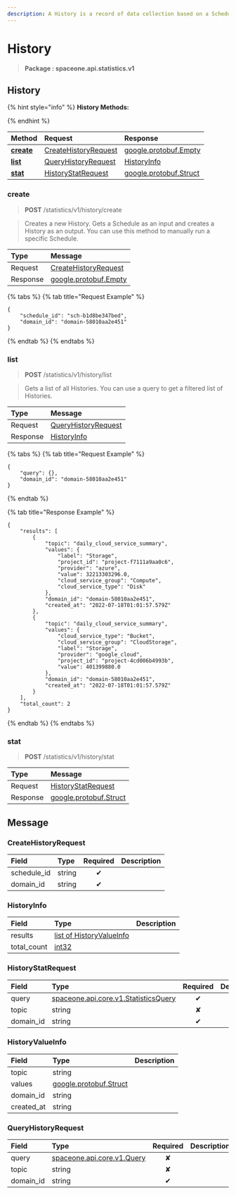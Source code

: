 ```yaml
---
description: A History is a record of data collection based on a Schedule.
---
```

# History

>  **Package : spaceone.api.statistics.v1**

## History

{% hint style="info" %}
**History Methods:**

{%  endhint %}


| Method | Request | Response |
| :----- | :-------- | :-------- |
| [**create**](history.md#create)|   [CreateHistoryRequest](history.md#createhistoryrequest) |  [google.protobuf.Empty](https://github.com/protocolbuffers/protobuf/blob/master/src/google/protobuf/empty.proto)|
| [**list**](history.md#list)|   [QueryHistoryRequest](history.md#queryhistoryrequest) |   [HistoryInfo](history.md#historyinfo) |
| [**stat**](history.md#stat)|   [HistoryStatRequest](history.md#historystatrequest) |  [google.protobuf.Struct](https://github.com/protocolbuffers/protobuf/blob/master/src/google/protobuf/struct.proto)| 
 

 
### create
> **POST** /statistics/v1/history/create
>

> Creates a new History. Gets a Schedule as an input and creates a History as an output. You can use this method to manually run a specific Schedule.

| Type | Message |
| :--- | :--- |
| Request | [CreateHistoryRequest](history.md#createhistoryrequest) |
| Response | [google.protobuf.Empty](https://github.com/protocolbuffers/protobuf/blob/master/src/google/protobuf/empty.proto) |
{% tabs %}
{% tab title="Request Example" %}
```text
{
    "schedule_id": "sch-b1d8be347bed",
    "domain_id": "domain-58010aa2e451"
}
```
{% endtab %}
{% endtabs %}
 
 

 
### list
> **POST** /statistics/v1/history/list
>

> Gets a list of all Histories. You can use a query to get a filtered list of Histories.

| Type | Message |
| :--- | :--- |
| Request | [QueryHistoryRequest](history.md#queryhistoryrequest) |
| Response |  [HistoryInfo](history.md#historyinfo)  |
{% tabs %}
{% tab title="Request Example" %}
```text
{
    "query": {},
    "domain_id": "domain-58010aa2e451"
}
```
{% endtab %}

{% tab title="Response Example" %}
```text
{
    "results": [
        {
            "topic": "daily_cloud_service_summary",
            "values": {
                "label": "Storage",
                "project_id": "project-f7111a9aa0c6",
                "provider": "azure",
                "value": 32213303296.0,
                "cloud_service_group": "Compute",
                "cloud_service_type": "Disk"
            },
            "domain_id": "domain-58010aa2e451",
            "created_at": "2022-07-18T01:01:57.579Z"
        },
        {
            "topic": "daily_cloud_service_summary",
            "values": {
                "cloud_service_type": "Bucket",
                "cloud_service_group": "CloudStorage",
                "label": "Storage",
                "provider": "google_cloud",
                "project_id": "project-4cd006b4993b",
                "value": 401399880.0
            },
            "domain_id": "domain-58010aa2e451",
            "created_at": "2022-07-18T01:01:57.579Z"
        }
    ],
    "total_count": 2
}
```
{% endtab %}
{% endtabs %}
 
 

 
### stat
> **POST** /statistics/v1/history/stat
>


| Type | Message |
| :--- | :--- |
| Request | [HistoryStatRequest](history.md#historystatrequest) |
| Response | [google.protobuf.Struct](https://github.com/protocolbuffers/protobuf/blob/master/src/google/protobuf/struct.proto) |


## 

## Message

### CreateHistoryRequest
| Field | Type | Required | Description |
| :--- | :--- | :---: | :--- |
| schedule_id |string|✔| |
| domain_id |string|✔| |

### HistoryInfo
| Field | Type |  Description |
| :--- | :--- | :--- |
| results |[list of HistoryValueInfo](history.md#historyvalueinfo) | |
| total_count |[int32](https://github.com/protocolbuffers/protobuf/blob/master/src/google/protobuf/type.proto) | |

### HistoryStatRequest
| Field | Type | Required | Description |
| :--- | :--- | :---: | :--- |
| query |[spaceone.api.core.v1.StatisticsQuery](https://spaceone-dev.gitbook.io/api-reference/common-v1/statistics-query)|✔| |
| topic |string|✘| |
| domain_id |string|✔| |

### HistoryValueInfo
| Field | Type |  Description |
| :--- | :--- | :--- |
| topic |string | |
| values |[google.protobuf.Struct](https://github.com/protocolbuffers/protobuf/blob/master/src/google/protobuf/struct.proto) | |
| domain_id |string | |
| created_at |string | |

### QueryHistoryRequest
| Field | Type | Required | Description |
| :--- | :--- | :---: | :--- |
| query |[spaceone.api.core.v1.Query](https://spaceone-dev.gitbook.io/api-reference/common-v1/search-query)|✘| |
| topic |string|✘| |
| domain_id |string|✔| |
